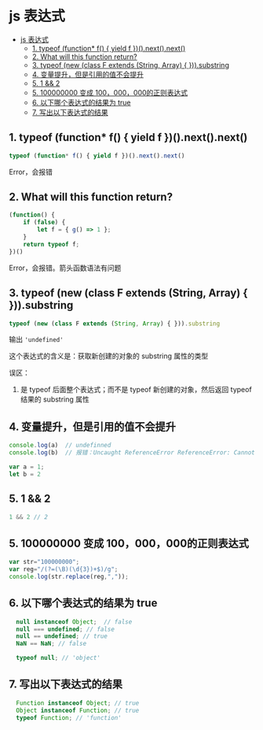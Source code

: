 # js 表达式

- [js 表达式](#js-表达式)
  - [1. typeof (function\* f() { yield f })().next().next()](#1-typeof-function-f--yield-f-nextnext)
  - [2. What will this function return?](#2-what-will-this-function-return)
  - [3. typeof (new (class F extends (String, Array) { })).substring](#3-typeof-new-class-f-extends-string-array--substring)
  - [4. 变量提升，但是引用的值不会提升](#4-变量提升但是引用的值不会提升)
  - [5. 1 \&\& 2](#5-1--2)
  - [5. 100000000 变成 100，000，000的正则表达式](#5-100000000-变成-100000000的正则表达式)
  - [6. 以下哪个表达式的结果为 true](#6-以下哪个表达式的结果为-true)
  - [7. 写出以下表达式的结果](#7-写出以下表达式的结果)

## 1. typeof (function* f() { yield f })().next().next()

```js
typeof (function* f() { yield f })().next().next()
```

Error，会报错

## 2. What will this function return?

```js
(function() {
    if (false) {
        let f = { g() => 1 };
    }
    return typeof f;
})()
```

Error，会报错。箭头函数语法有问题

## 3. typeof (new (class F extends (String, Array) { })).substring

```js
typeof (new (class F extends (String, Array) { })).substring
```

输出 `'undefined'`

这个表达式的含义是：获取新创建的对象的 substring 属性的类型

误区：

1. 是 typeof 后面整个表达式；而不是 typeof 新创建的对象，然后返回 typeof 结果的 substring 属性

## 4. 变量提升，但是引用的值不会提升

```js
console.log(a)  // undefinned
console.log(b)  // 报错：Uncaught ReferenceError ReferenceError: Cannot access 'b' before initialization

var a = 1;
let b = 2
```

## 5. 1 && 2

```js
1 && 2 // 2
```

## 5. 100000000 变成 100，000，000的正则表达式

```js
var str="100000000";
var reg="/(?=(\B)(\d{3})+$)/g";
console.log(str.replace(reg,","));
```

## 6. 以下哪个表达式的结果为 true

```js
  null instanceof Object;  // false
  null === undefined; // false
  null == undefined; // true
  NaN == NaN; // false

  typeof null; // 'object'
```

## 7. 写出以下表达式的结果

```js
  Function instanceof Object; // true
  Object instanceof Function; // true
  typeof Function; // 'function'
```
